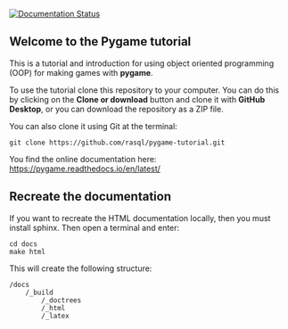 [![Documentation Status](https://readthedocs.org/projects/pygame/badge/?version=latest)](https://pygame.readthedocs.io/en/latest/?badge=latest)

Welcome to the Pygame tutorial
------------------------------

This is a tutorial and introduction for using object oriented programming (OOP) for making games with **pygame**.

To use the tutorial clone this repository to your computer. You can do this by clicking on the **Clone or download** button and clone it with **GitHub Desktop**, or you can download the repository as a ZIP file.

You can also clone it using Git at the terminal:

    git clone https://github.com/rasql/pygame-tutorial.git

You find the online documentation here:
https://pygame.readthedocs.io/en/latest/

Recreate the documentation
--------------------------

If you want to recreate the HTML documentation locally, then you must install sphinx. Then open a terminal and enter:

    cd docs
    make html

This will create the following structure:

    /docs
        /_build
            /_doctrees
            /_html
            /_latex
